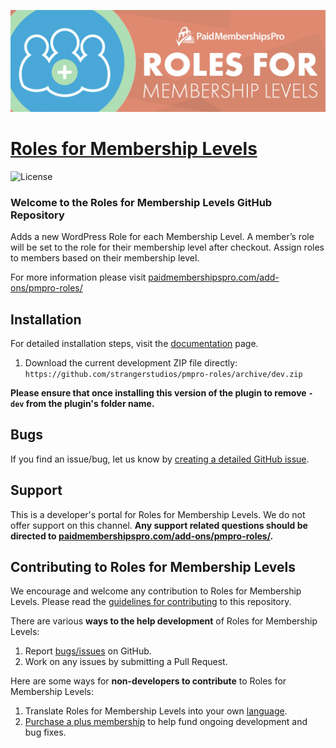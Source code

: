 ![](roles-for-membership-levels.jpg)

# [Roles for Membership Levels](https://www.paidmembershipspro.com/add-ons/pmpro-roles/) #
[comment]: # (Generate badges from shields.io, only works for .org plugins to get other stats etc. We'd have to create our own endpoints for Premium plugins)

![License](https://img.shields.io/badge/license-GPL--2.0%2B-red.svg?style=flat-square)

### Welcome to the Roles for Membership Levels GitHub Repository
Adds a new WordPress Role for each Membership Level. A member’s role will be set to the role for their membership level after checkout. Assign roles to members based on their membership level.

For more information please visit [paidmembershipspro.com/add-ons/pmpro-roles/](https://www.paidmembershipspro.com/add-ons/pmpro-roles/)

## Installation ##
For detailed installation steps, visit the [documentation](https://www.paidmembershipspro.com/add-ons/pmpro-roles/) page.

1. Download the current development ZIP file directly: `https://github.com/strangerstudios/pmpro-roles/archive/dev.zip`

**Please ensure that once installing this version of the plugin to remove `-dev` from the plugin's folder name.**

## Bugs ##
If you find an issue/bug, let us know by [creating a detailed GitHub issue](https://github.com/strangerstudios/pmpro-roles/issues/new).

## Support ##
This is a developer's portal for Roles for Membership Levels. We do not offer support on this channel. **Any support related questions should be directed to [paidmembershipspro.com/add-ons/pmpro-roles/](https://www.paidmembershipspro.com/add-ons/pmpro-roles/).**

## Contributing to Roles for Membership Levels ##
We encourage and welcome any contribution to Roles for Membership Levels. Please read the [guidelines for contributing](https://github.com/strangerstudios/pmpro-roles/blob/dev/.github/CONTRIBUTING.md) to this repository.

There are various **ways to the help development** of Roles for Membership Levels:

1. Report [bugs/issues](https://github.com/strangerstudios/pmpro-roles/issues/new) on GitHub.
2. Work on any issues by submitting a Pull Request.

Here are some ways for **non-developers to contribute** to Roles for Membership Levels:

1. Translate Roles for Membership Levels into your own [language](https://www.paidmembershipspro.com/paid-memberships-pro-in-your-language/).
2. [Purchase a plus membership](https://paidmembershipspro.com/pricing) to help fund ongoing development and bug fixes.